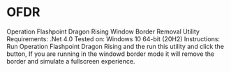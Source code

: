 # OFDR
Operation Flashpoint Dragon Rising Window Border Removal Utility
Requirements: .Net 4.0
Tested on: Windows 10 64-bit (20H2)
Instructions: Run Operation Flashpoint Dragon Rising and the run this utility and click the button, If you are running
              in the windowd border mode it will remove the border and simulate a fullscreen experience.

